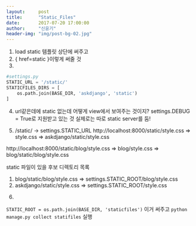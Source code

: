 ```yaml
---
layout:     post
title:      "Static_Files"
date:       2017-07-20 17:00:00
author:     "신윤기"
header-img: "img/post-bg-02.jpg"
---
```

1. load static 템플릿 상단에 써주고
2. { href=static }이렇게 써줄 것
3.
```python
#settings.py 
STATIC_URL = '/static/'
STATICFILES_DIRS = [
    os.path.join(BASE_DIR, 'askdjango', 'static')
]
```
4. url같은데에 static 없는데 어떻게 view에서 보여주는 것이지?
settings.DEBUG = True로 지원받고 있는 것
실제로는 따로 static server를 둠!

5. /static/ -> settings.STATIC_URL
 http://localhost:8000/static/style.css => style.css => askdjango/static/style.css

 http://localhost:8000/static/blog/style.css => blog/style.css => blog/static/blog/style.css

 static 파일이 있을 후보 디렉토리 목록
 1) blog/static/blog/style.css => settings.STATIC_ROOT/blog/style.css
 2) askdjango/static/style.css => settings.STATIC_ROOT/style.css

6. 
`STATIC_ROOT = os.path.join(BASE_DIR, 'staticfiles')`
이거 써주고 
`python manage.py collect statifiles` 실행